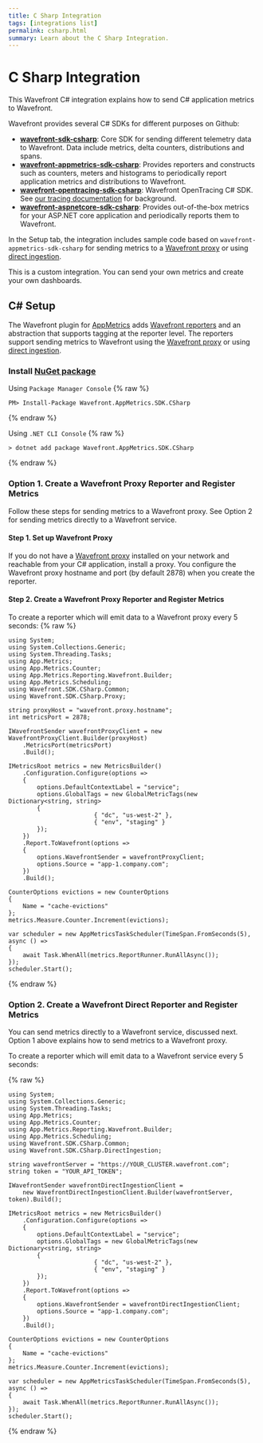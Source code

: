 ```yaml
---
title: C Sharp Integration
tags: [integrations list]
permalink: csharp.html
summary: Learn about the C Sharp Integration.
---
```

# C Sharp Integration

This Wavefront C# integration explains how to send C# application metrics to Wavefront.

Wavefront provides several C# SDKs for different purposes on Github:

- **[wavefront-sdk-csharp](https://github.com/wavefrontHQ/wavefront-sdk-csharp)**: Core SDK for sending different telemetry data to Wavefront. Data include metrics, delta counters, distributions and spans.
- **[wavefront-appmetrics-sdk-csharp](https://github.com/wavefrontHQ/wavefront-appmetrics-sdk-csharp)**: Provides reporters and constructs such as counters, meters and histograms to periodically report application metrics and distributions to Wavefront.
- **[wavefront-opentracing-sdk-csharp](https://github.com/wavefrontHQ/wavefront-opentracing-sdk-csharp)**: Wavefront OpenTracing C# SDK. See [our tracing documentation](https://docs.wavefront.com/tracing_basics.html) for background.
- **[wavefront-aspnetcore-sdk-csharp](https://github.com/wavefrontHQ/wavefront-aspnetcore-sdk-csharp)**: Provides out-of-the-box metrics for your ASP.NET core application and periodically reports them to Wavefront.

In the Setup tab, the integration includes sample code based on `wavefront-appmetrics-sdk-csharp` for sending metrics to a [Wavefront proxy](https://docs.wavefront.com/proxies.html) or using [direct ingestion](https://docs.wavefront.com/direct_ingestion.html).

This is a custom integration. You can send your own metrics and create your own dashboards.
## C# Setup

The Wavefront plugin for [AppMetrics](https://www.app-metrics.io/) adds [Wavefront reporters](https://github.com/wavefrontHQ/wavefront-appmetrics-sdk-csharp) and an abstraction that supports tagging at the reporter level. The reporters support sending metrics to Wavefront using the [Wavefront proxy](https://docs.wavefront.com/proxies.html) or using [direct ingestion](https://docs.wavefront.com/direct_ingestion.html).



### Install [NuGet package](https://www.nuget.org/packages/Wavefront.AppMetrics.SDK.CSharp/)

Using `Package Manager Console`{% raw %}
```
PM> Install-Package Wavefront.AppMetrics.SDK.CSharp
```
{% endraw %}

Using `.NET CLI Console`{% raw %}
```
> dotnet add package Wavefront.AppMetrics.SDK.CSharp
```
{% endraw %}

### Option 1. Create a Wavefront Proxy Reporter and Register Metrics

Follow these steps for sending metrics to a Wavefront proxy. See Option 2 for sending metrics directly to a Wavefront service.

#### Step 1. Set up Wavefront Proxy

If you do not have a [Wavefront proxy](https://docs.wavefront.com/proxies.html) installed on your network and reachable from your C# application, install a proxy. You configure the Wavefront proxy hostname and port (by default 2878) when you create the reporter.

#### Step 2. Create a Wavefront Proxy Reporter and Register Metrics

To create a reporter which will emit data to a Wavefront proxy every 5 seconds:{% raw %}
```
using System;
using System.Collections.Generic;
using System.Threading.Tasks;
using App.Metrics;
using App.Metrics.Counter;
using App.Metrics.Reporting.Wavefront.Builder;
using App.Metrics.Scheduling;
using Wavefront.SDK.CSharp.Common;
using Wavefront.SDK.CSharp.Proxy;

string proxyHost = "wavefront.proxy.hostname";
int metricsPort = 2878;

IWavefrontSender wavefrontProxyClient = new WavefrontProxyClient.Builder(proxyHost)
    .MetricsPort(metricsPort)
    .Build();

IMetricsRoot metrics = new MetricsBuilder()
    .Configuration.Configure(options =>
    {
        options.DefaultContextLabel = "service";
        options.GlobalTags = new GlobalMetricTags(new Dictionary<string, string>
        {
                        { "dc", "us-west-2" },
                        { "env", "staging" }
        });
    })
    .Report.ToWavefront(options =>
    {
        options.WavefrontSender = wavefrontProxyClient;
        options.Source = "app-1.company.com";
    })
    .Build();

CounterOptions evictions = new CounterOptions
{
    Name = "cache-evictions"
};
metrics.Measure.Counter.Increment(evictions);

var scheduler = new AppMetricsTaskScheduler(TimeSpan.FromSeconds(5), async () =>
{
    await Task.WhenAll(metrics.ReportRunner.RunAllAsync());
});
scheduler.Start();
```
{% endraw %}

### Option 2. Create a Wavefront Direct Reporter and Register Metrics

You can send metrics directly to a Wavefront service, discussed next. Option 1 above explains how to send metrics to a Wavefront proxy.

To create a reporter which will emit data to a Wavefront service every 5 seconds:
{% raw %}
```
using System;
using System.Collections.Generic;
using System.Threading.Tasks;
using App.Metrics;
using App.Metrics.Counter;
using App.Metrics.Reporting.Wavefront.Builder;
using App.Metrics.Scheduling;
using Wavefront.SDK.CSharp.Common;
using Wavefront.SDK.CSharp.DirectIngestion;

string wavefrontServer = "https://YOUR_CLUSTER.wavefront.com";
string token = "YOUR_API_TOKEN";

IWavefrontSender wavefrontDirectIngestionClient =
    new WavefrontDirectIngestionClient.Builder(wavefrontServer, token).Build();

IMetricsRoot metrics = new MetricsBuilder()
    .Configuration.Configure(options =>
    {
        options.DefaultContextLabel = "service";
        options.GlobalTags = new GlobalMetricTags(new Dictionary<string, string>
        {
                        { "dc", "us-west-2" },
                        { "env", "staging" }
        });
    })
    .Report.ToWavefront(options =>
    {
        options.WavefrontSender = wavefrontDirectIngestionClient;
        options.Source = "app-1.company.com";
    })
    .Build();

CounterOptions evictions = new CounterOptions
{
    Name = "cache-evictions"
};
metrics.Measure.Counter.Increment(evictions);

var scheduler = new AppMetricsTaskScheduler(TimeSpan.FromSeconds(5), async () =>
{
    await Task.WhenAll(metrics.ReportRunner.RunAllAsync());
});
scheduler.Start();
```
{% endraw %}


